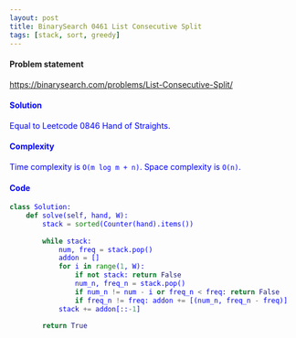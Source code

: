 ```yaml
---
layout: post
title: BinarySearch 0461 List Consecutive Split
tags: [stack, sort, greedy]
---
```


#### Problem statement

<a href="https://binarysearch.com/problems/List-Consecutive-Split/"> <font color = blue>https://binarysearch.com/problems/List-Consecutive-Split/

#### Solution
Equal to Leetcode 0846 Hand of Straights.

#### Complexity
Time complexity is `O(m log m + n)`. Space complexity is `O(n)`.

#### Code
```python
class Solution:
    def solve(self, hand, W):
        stack = sorted(Counter(hand).items())
        
        while stack:
            num, freq = stack.pop()
            addon = []
            for i in range(1, W):
                if not stack: return False
                num_n, freq_n = stack.pop()
                if num_n != num - i or freq_n < freq: return False
                if freq_n != freq: addon += [(num_n, freq_n - freq)]
            stack += addon[::-1]
    
        return True
```
